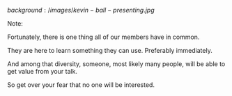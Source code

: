 $background:/images/kevin-ball-presenting.jpg$


Note:

Fortunately, there is one thing all of our members have in common. 

They are here to learn something they can use. Preferably immediately.

And among that diversity, someone, most likely many people, will be able to get value from your talk.

So get over your fear that no one will be interested.

